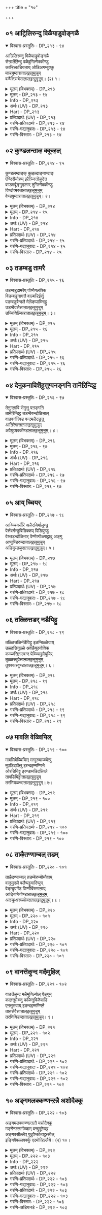 +++
title = "१०"

+++

## ०१  आट्रिलिरुन्दु विळैयाडुवोङ्गळै

<details open><summary>विश्वास-प्रस्तुतिः - DP_२१३ - ९४</summary>

आऱ्ऱिलिरुन्दु विळैयाडुवोङ्गळै  
सेऱ्ऱालॆऱिन्दु वळैदुगिल्गैक्कॊण्डु  
काऱ्ऱिऩ्कडियऩाय् ओडिअगम्बुक्कु  
माऱ्ऱमुम्दाराऩाल्इऩ्ऱुमुऱ्ऱुम्  
वळैत्तिऱम्बेसाऩाल्इऩ्ऱुमुऱ्ऱुम्। (२) १।
</details>

<details><summary>मूलम् (विभक्तम्) - DP_२१३</summary>

२१३ ## आऱ्ऱिल् इरुन्दु * विळैयाडुवोङ्गळै *   
सेऱ्ऱाल् ऎऱिन्दु * वळै तुगिल् कैक्कॊण्डु **   
काऱ्ऱिल् कडियऩाय् * ओडि अगम् पुक्कु *   
माऱ्ऱमुम् ताराऩाल् इऩ्ऱु मुऱ्ऱुम् वळैत् तिऱम् पेसाऩाल् इऩ्ऱु मुऱ्ऱुम् (१)
</details>

<details><summary>मूलम् - DP_२१३ - ९४</summary>

आऱ्ऱिलिरुन्दु विळैयाडुवोङ्गळै  
सेऱ्ऱालॆऱिन्दु वळैदुगिल्गैक्कॊण्डु  
काऱ्ऱिऩ्कडियऩाय् ओडिअगम्बुक्कु  
माऱ्ऱमुम्दाराऩाल्इऩ्ऱुमुऱ्ऱुम्  
वळैत्तिऱम्बेसाऩाल्इऩ्ऱुमुऱ्ऱुम्। (२) १।
</details>

<details><summary>Info - DP_२१३</summary>

{'uv_id': 'PAT_२_१०', 'rAga': 'Nādhanāmakriya / नादनामक्रियै', 'tAla': 'Jambai / जम्बै', 'bhAva': 'Mother'}
</details>

<details><summary>अर्थः (UV) - DP_२१३</summary>

यमुऩैयाऱ्ऱिऩ् करैयिल् विळैयाडिक्कॊण्डिरुन्द ऎङ्गळ् मेल् सेऱ्ऱै वारि इऱैत्तु ऎङ्गळ् वळैयल्गळैयुम् तुणिमणिगळैयुम् वारि ऎडुत्तुक्कॊण्डु काऱ्ऱैक्काट्टिलुम् वेगमाग ओडि वीट्टुक्कुळ् ऒळिन्दाऩ् कण्णऩ् ऎङ्गळ् पॊरुट्कळै केट्टुम् ऒरु पदिलुम् कूऱामल् इरुन्ददऩाल् इऩ्ऱोडु मुडिन्दोम् ऎऩ्ऱु वरुन्दिऩोम् पॊरुट्कळै तरुगिऱेऩ् तरमाट्टेऩ् ऎऩ्ऱु ऒरु पदिलुम् कूऱामल् इरुन्ददऩाल् इऩ्ऱोडु मुडिन्दोम् ऎऩ्ऱु वरुन्दिऩोम्
</details>

<details><summary>Hart - DP_२१३</summary>

O Yashoda, your son threw mud at us  
when we were bathing and playing in the river:  
He stole our bracelets and clothes  
and ran faster than the wind and hid in his house:  
When we asked for our clothes and bangles  
he didn’t answer: This isn’t fair:  
If he doesn’t give us our bangles it isn’t fair:
</details>

<details><summary>प्रतिपदार्थः (UV) - DP_२१३</summary>

**आऱ्ऱिल् इरुन्दु** = यमुऩैयाऱ्ऱिऩ् करैयिल्; **विळैयाडु** = विळैयाडिक्कॊण्डिरुन्द; **वोङ्गळै** = ऎङ्गळ् मेल्; **सेऱ्ऱाल् ऎऱिन्दु** = सेऱ्ऱै वारि इऱैत्तु; **वळै** = ऎङ्गळ् वळैयल्गळैयुम्; **तुगिल्** = तुणिमणिगळैयुम्; **कैक् कॊण्डु** = वारि ऎडुत्तुक्कॊण्डु; **काऱ्ऱिऩ् कडियऩाय्** = काऱ्ऱैक्काट्टिलुम् वेगमाग; **ओडि अगम्** = ओडि वीट्टुक्कुळ्; **पुक्कु** = ऒळिन्दाऩ् कण्णऩ्; **माऱ्ऱमुम्** = ऎङ्गळ् पॊरुट्कळै केट्टुम् ऒरु पदिलुम्; **ताराऩाल्** = कूऱामल् इरुन्ददऩाल्; **इऩ्ऱु** = इऩ्ऱोडु; **मुऱ्ऱुम्** = मुडिन्दोम् ऎऩ्ऱु वरुन्दिऩोम्; **वळैत्तिऱम्** = पॊरुट्कळै तरुगिऱेऩ् तरमाट्टेऩ्; **पेसाऩाल्** = ऎऩ्ऱु ऒरु पदिलुम् कूऱामल् इरुन्ददऩाल्; **इऩ्ऱु मुऱ्ऱुम्** = इऩ्ऱोडु मुडिन्दोम् ऎऩ्ऱु वरुन्दिऩोम्
</details>

<details><summary>गरणि-प्रतिपदार्थः - DP_२१३ - ९४</summary>

आट्रिल्=नदियल्लि, इरुन्दु=इद्दुकॊण्डु, विळैयाडुवोङ्गळै=आटवाडुत्तिरुव नम्म मेलॆ, शेट्राल्=कॆसरन्नु, ऎरिन्दु=ऎसॆदु, वळै=\(नम्म\)बळॆगळन्नु, तुहिल्=बट्टॆगळन्नू, कैक्कॊण्डु=कैगळल्लि ऎत्तिकॊण्डु, काट्रल्=गाळिगिन्तलू, कडियनाय्=क्रूरियागि, ओडि=ओडुत्ता, अहम्=मनॆयन्नु, पुक्कू=हॊक्कू, माट्रमुम्=इल्लवॆम्बुदन्नू, तारानाल्=हेळदन्तॆ इरुववनिन्द, इन्ऱु=इन्दु, मुट्रुम्=कॊनॆगाणॆवु, वळै=बळॆय, तिऱम्=विषयवन्नु, पेशानाल्=हेळदवनिन्द, इन्ऱु=इन्दु, मुट्रुम्=कॊनॆगाणॆवु.
</details>

<details><summary>गरणि-गद्यानुवादः - DP_२१३ - ९४</summary>

नदियल्लि इद्दुकॊण्डु नीराटवाडुत्तिरुव नम्म मेलॆ कॆसरन्नु ऎरचि, नम्म बळॆगळन्नू, बट्टॆगळन्नू कैगळल्लि\(बाचि\)ऎत्तिकॊण्डु गाळिगिन्तलू क्रूरियागि\(वेगवागि\) ओडुत्ता मनॆयन्नु हॊक्कू, “इल्ल”वॆन्दू हेळदवनिन्द\(किरुकुळवन्नु\) इन्दु कॊनॆगाणॆवु. बळॆय विषयवन्नू हेळदवनिन्द इन्दु कॊनॆगाणॆवु.\(१\)
</details>

<details><summary>गरणि-विस्तारः - DP_२१३ - ९४</summary>

गोकुलद हुडुगियरु यशोदॆय बळिगॆ तन्दिरुव दूरु इल्लिदॆ. आ हुडुगियरु यमुनानदिय मरळदण्डॆय मेलॆ तम्म वस्त्रगळन्नू भूषणगळन्नू तॆगॆदिरिसि, नीरिनल्लिळिदु नीराटवाडुत्तिद्दरु. अल्लि तमगॆ याव अड्डियू इल्लवॆन्दु बगॆदु स्वेच्छॆयिन्द सन्तोषदिन्द नीराटवाडुत्तिद्दरु. याव मायदल्लो कृष्ण अल्लिगॆ बन्द. कॆसरन्नुअवर मेलॆ ऎरॆचाडिद. अवरन्नॆल्ला अन्यमनस्करागुवन्तॆ

१२८

माडिद. आमेलॆ, अवर बट्टॆबरॆगळन्नू, ऒडवॆ वस्तुगळन्नू गबरिकॊण्डु गाळिगिन्तलू वेगवागि ओडि मनॆयन्नु सेरिबिट्ट. गत्यन्तरविल्लदॆ हुडुगियरु तम्म मनॆगळन्नु सेरि, बेरॆ बट्टॆगळन्नु धरिसि, यशोदॆय बळिगॆ बन्दरु. अल्लि कृष्णनिद्दानॆ\! अवरबट्टॆगळू इल्ल; बळॆ मॊदलाद ऒडवॆगळू इल्ल\! एनू अरियवदनन्तॆ मौनवागि निन्तिद्दानॆ\! बळॆ, बट्टॆ मुन्तादुवॆल्लि ऎम्बुदन्नु हेळलॊल्ल. हीगॆल्ला हुडुगियरल्लि हुडुगाटवाडुवुदु सरिये? न्यायवे? कृष्णन इन्थ किरुकुळवन्नु अवरु तडॆदुकॊळ्ळुवुदु हेगॆ? इदे दूरु.
</details>

## ०२  कुण्डलन्ताऴ क्कूऴल्

<details open><summary>विश्वास-प्रस्तुतिः - DP_२१४ - ९५</summary>

कुण्डलम्दाऴक् कुऴल्दाऴनाण्दाऴ  
ऎण्दिसैयोरुम् इऱैञ्जित्तॊऴुदेत्त  
वण्डमर्बूङ्गुऴलार् तुगिल्गैक्कॊण्डु  
विण्दोय्मरत्ताऩाल्इऩ्ऱुमुऱ्ऱुम्  
वेण्डवुम्दाराऩाल्इऩ्ऱुमुऱ्ऱुम्। २।
</details>

<details><summary>मूलम् (विभक्तम्) - DP_२१४</summary>

२१४ कुण्डलम् ताऴ * कुऴल् ताऴ नाण् ताऴ *   
ऎण् तिसैयोरुम् * इऱैञ्जित् तॊऴुदु एत्त **   
वण्डु अमर् पूङ्गुऴलार् * तुगिल् कैक्कॊण्डु *   
विण् तोय् मरत्ताऩाल् इऩ्ऱु मुऱ्ऱुम् * वेण्डवुम् ताराऩाल् इऩ्ऱु मुऱ्ऱुम् (२)
</details>

<details><summary>मूलम् - DP_२१४ - ९५</summary>

कुण्डलम्दाऴक् कुऴल्दाऴनाण्दाऴ  
ऎण्दिसैयोरुम् इऱैञ्जित्तॊऴुदेत्त  
वण्डमर्बूङ्गुऴलार् तुगिल्गैक्कॊण्डु  
विण्दोय्मरत्ताऩाल्इऩ्ऱुमुऱ्ऱुम्  
वेण्डवुम्दाराऩाल्इऩ्ऱुमुऱ्ऱुम्। २।
</details>

<details><summary>Info - DP_२१४</summary>

{'uv_id': 'PAT_२_१०', 'rAga': 'Nādhanāmakriya / नादनामक्रियै', 'tAla': 'Jambai / जम्बै', 'bhAva': 'Mother'}
</details>

<details><summary>अर्थः (UV) - DP_२१४</summary>

कादणिगळ् ताऴ्न्दु असैय केसम् असैय अणिन्दिरुक्कुम् हारमसैय ऎट्टु तिक्किलुमुळ्ळ नऩ्ऱाग वणङ्गि तुदिक्क कण्णऩ् वण्डुगळ् अमर्न्दु रीङ्गरिक्कुम् पूक्कळै अणिन्द कून्दलैयुडैय वस्तिरङ्गळै ऎडुत्तुक्कॊण्डु पोय् मिग उयर्न्द मरत्तिऩ् मेल् एऱि निऩ्ऱवऩाल् इऩ्ऱोडु मुडिन्दोम् नाङ्गळ् कॆञ्जियुम् ऎङ्गळ् आडैगळै कॊडुक्कामैयाल् इऩ्ऱोडु मुडिन्दोम् ऎऩ्ऱु वरुन्दिऩोम्
</details>

<details><summary>Hart - DP_२१४</summary>

O Yashoda, your son who has long hair,  
long ear rings,  
and a sacred thread hanging down to his belly button  
is worshipped and praised by people in all eight directions:  
We are beautiful women and our hair is decorated  
with flowers that swarm with bees:  
Your son stole our clothes and climbed to the top of a tree  
that touches the sky and sat there: This isn’t fair:  
We begged him to give our clothes back, but he wouldn’t: This isn’t fair:
</details>

<details><summary>प्रतिपदार्थः (UV) - DP_२१४</summary>

**कुण्डलम् ताऴ** = कादणिगळ् ताऴ्न्दु असैय; **कुऴल् ताऴ** = केसम् असैय; **नाण् ताऴ** = अणिन्दिरुक्कुम् हारमसैय; **ऎण् तिसैयोरुम्** = ऎट्टु तिक्किलुमुळ्ळ; **इऱैञ्जि** = नऩ्ऱाग वणङ्गि; **तॊऴुदु एत्त** = तुदिक्क कण्णऩ्; **वण्डु अमर्** = वण्डुगळ् अमर्न्दु रीङ्गरिक्कुम्; **पूङ्गुऴलार्** = पूक्कळै अणिन्द कून्दलैयुडैय; **तुगिल्** = वस्तिरङ्गळै; **कैक् कॊण्डु** = ऎडुत्तुक्कॊण्डु पोय्; **विण् तोय्** = मिग उयर्न्द; **मरत्ताऩाल्** = मरत्तिऩ् मेल् एऱि निऩ्ऱवऩाल्; **इऩ्ऱु मुऱ्ऱुम्** = इऩ्ऱोडु मुडिन्दोम्; **वेण्डवुम्** = नाङ्गळ् कॆञ्जियुम् ऎङ्गळ् आडैगळै; **ताराऩाल्** = कॊडुक्कामैयाल्; **इऩ्ऱु मुऱ्ऱुम्** = इऩ्ऱोडु मुडिन्दोम् ऎऩ्ऱु वरुन्दिऩोम्
</details>

<details><summary>गरणि-प्रतिपदार्थः - DP_२१४ - ९५</summary>

कुण्डलम्=किविय भूषणगळाद कुण्डलगळु, ताऴ=अलुगाडुत्तिरलु, कुऴल्=मुङ्गुरुळुगळु\(तलॆगूदलु\), ताऴ=अलुगाडुत्तिरलु, नाण्=हारवु, ताऴ=अलुगाडुत्तिरलु, ऎण्=ऎण्टु, दिशैयोरुम्=दिक्कुगळवरू\(अष्टदिक्पालकरू\) इऱैञ्जि=साष्टाङ्ग नमस्कार माडि, तॊऴुदु=पूजिसि, एत्त=स्तोत्रमाडुत्तिरलु, वण्डु=दुम्बिगळु, अमर्=मुत्तुत्तिरुव, पूङ्गुळलार्=हूवन्नु मुडिदिरुव तलॆगूदलुळ्ळवर, तुहिल्=वस्त्रगळन्नु, कैक्कॊण्डु=बाचि तॆगॆदिट्टुकॊण्डु, विण्=आकाशवन्नु, तोय्=मुट्टुत्तिरुव, मरत्तानाल्=मरदवनिन्द\(मरहत्ति कुळितिरुव कृष्णनिन्द\), इन्ऱु=इन्दु, मुट्रुम्=कॊनॆगाणॆवु, वेण्डवुम्=बेडिदरू, तारानाल्=कॊडदॆ इरुववनिन्द, इन्ऱु=इन्दु, मुट्रुम्=कॊनॆगाणॆवु.
</details>

<details><summary>गरणि-गद्यानुवादः - DP_२१४ - ९५</summary>

किविय भूषणगळाद कुण्डलगळू, कुरुळुगळू, हारवु
</details>

<details><summary>गरणि-विस्तारः - DP_२१४ - ९५</summary>

१२९

सॊगसागि अलुगाडुत्तिरलु, \(अदन्नु नोडुत्ता\) अष्तदिक्पालकरू साष्टाङ्ग प्रणामगळॊडनॆ पूजिसि स्तोत्रमाडुत्तिरलु दुम्बिगळु मुत्तुत्तिरुव हूगळन्नु मुडिदिरुव तलॆगूदलुळ्ळवर वस्त्रगळन्नु बाचि तॆगॆदिट्टुकॊण्डु आकाशवन्नु मुट्टुत्तिरुव मरवन्नेरि कुळितिरुववनिन्द इन्दु नावु कॊनॆगाणॆवु. बेडिदरू कॊडदॆ इरुववनिन्द इन्दु कॊनॆगाणॆवु.\(२\)

हुडुगियर दूरु मुम्दुवरियुत्तदॆ- “आकाशक्कॆ बॆळॆदिरुव मरवन्नु हत्ति श्रीकृष्ण कुळितुबिट्टिद्दानॆ. नम्म बट्टॆगळन्नॆल्ला जॊतॆयल्ले इट्टुकॊण्डिद्दानॆ. बेडिकॊण्डरू कॊडुवुदिल्ल. नम्म गति एनु? अवन किरुकुळक्कॆ कॊनॆये इल्लवल्ला\! नीनादरू तप्पिसुवॆया? निन्नन्नु बेडलु बन्दिद्देवॆ”.

आकाशवन्नु मुट्टुव मरद मेलॆ कुळितिरुव कृष्णन सॊबगु हेळतीरदष्टु. अदन्नु नोडिये अनुभविसबेकादद्दु. अवनु धरिसिरुव कर्णकुण्डलगळु अलुगुत्तिवॆ. कुरुळु अलुगुत्तिदॆ. कत्तिन सरवू अलुगाडुत्तिदॆ. ऒन्दन्नॊन्दु सोलिसुवुदो ऎन्नुवन्तॆ. अवुगळिन्द अवन सौन्दर्यवु हॆच्चुत्तदॆ. इदन्नु नोडि अष्टदिक्पालकरु हर्षिसिद्दारॆ. साष्टाङ्ग प्रणाम माडुत्तिद्दारॆ. पूजिसुत्तिद्दारॆ. स्तुतिसुत्तिद्दारॆ. ई दृश्य ऒन्दुकडॆ. इन्नॊन्दु कडॆ, नीराटदल्लि तॊडगिरुव हुडुगियरु परिमळभरितवाद हूवन्नु मुडिदिद्दारॆ. अदर सुगन्धवन्नु हिम्बालिसि दुम्बिगळु अदन्नुमुत्तुत्तिवॆ. इदॊन्दु बगॆयसॊबगु. इदन्नू नोडिये अरियबेकादद्दु. ऒन्दन्नॊन्दु हळियुवन्थाद्दे?
</details>

## ०३  तडम्बडु तामरै

<details open><summary>विश्वास-प्रस्तुतिः - DP_२१५ - ९६</summary>

तडम्बडुदामरैप् पॊय्गैगलक्कि  
विडम्बडुनागत्तै वाल्बऱ्ऱिईर्त्तु  
पडम्बडुबैन्दलै मेलॆऴप्पाय्न्दिट्टु  
उडम्बैयसैत्ताऩाल्इऩ्ऱुमुऱ्ऱुम्  
उच्चियिल्निऩ्ऱाऩाल्इऩ्ऱुमुऱ्ऱुम्। ३।
</details>

<details><summary>मूलम् (विभक्तम्) - DP_२१५</summary>

२१५ तडम् पडु तामरैप् * पॊय्गै कलक्कि *   
विडम् पडु नागत्तै * वाल् पऱ्ऱि ईर्त्तु **   
पडम् पडु पैन्दलै * मेल् ऎऴप् पाय्न्दिट्टु *   
उडम्बै असैत्ताऩाल् इऩ्ऱु मुऱ्ऱुम् * उच्चियिल् निऩ्ऱाऩाल् इऩ्ऱु मुऱ्ऱुम् (३)
</details>

<details><summary>मूलम् - DP_२१५ - ९६</summary>

तडम्बडुदामरैप् पॊय्गैगलक्कि  
विडम्बडुनागत्तै वाल्बऱ्ऱिईर्त्तु  
पडम्बडुबैन्दलै मेलॆऴप्पाय्न्दिट्टु  
उडम्बैयसैत्ताऩाल्इऩ्ऱुमुऱ्ऱुम्  
उच्चियिल्निऩ्ऱाऩाल्इऩ्ऱुमुऱ्ऱुम्। ३।
</details>

<details><summary>Info - DP_२१५</summary>

{'uv_id': 'PAT_२_१०', 'rAga': 'Nādhanāmakriya / नादनामक्रियै', 'tAla': 'Jambai / जम्बै', 'bhAva': 'Mother'}
</details>

<details><summary>अर्थः (UV) - DP_२१५</summary>

विसालमाऩ तामरैक् कुळत्तै कलक्कि अदऩाल् विषत्तैक्कक्किक्कॊण्डु मेलॆऴुन्द काळीयऩ् ऎऩ्ऩुम् नागत्तै वालैप्पिडित्तु इऴुत्तुक् कॊण्डु पडमॆडुक्कुम् अदऩ् तलैमेल् कुदित्तु पाय्न्दु कूत्ताडिऩाऩ् अदु सरणमडैयुमळवुम् उडम्बै असैत्तवऩाल् इऩ्ऱोडु मुडिन्दोम् ऎऩ्ऱु वरुन्दिऩोम् अदऩ् तलै मीदु निऩ्ऱु आडिऩाऩ् अदैप्पार्त्त नाङ्गळुम् पयत्ताल् नडुङ्गिऩोम्
</details>

<details><summary>Hart - DP_२१५</summary>

O Yashoda, your son stirred up the water in the pond  
where large lotuses bloom,  
grasped the tail of the poisonous snake Kalingan  
and climbed on its heads, dancing and shaking its whole body:  
We think that was good,  
but he stole our clothes, stays in the top of the tree  
and refuses to give them back: This isn’t fair:
</details>

<details><summary>प्रतिपदार्थः (UV) - DP_२१५</summary>

**तडम् पडु** = विसालमाऩ; **तामरै पॊय्गै** = तामरैक् कुळत्तै; **कलक्कि** = कलक्कि; **विडम्बडु** = अदऩाल् विषत्तैक्कक्किक्कॊण्डु; **नागत्तै** = मेलॆऴुन्द काळीयऩ् ऎऩ्ऩुम् नागत्तै; **वाल् पऱ्ऱि** = वालैप्पिडित्तु; **ईर्त्तु** = इऴुत्तुक् कॊण्डु; **पडम् पडु** = पडमॆडुक्कुम्; **पैन्दलै मेल्** = अदऩ् तलैमेल्; **ऎऴप् पाय्न्दिट्टु** = कुदित्तु पाय्न्दु कूत्ताडिऩाऩ्; **उडम्बै** = अदु सरणमडैयुमळवुम्; **असैत्ताऩाल्** = उडम्बै असैत्तवऩाल्; **इऩ्ऱु मुऱ्ऱुम्** = इऩ्ऱोडु मुडिन्दोम् ऎऩ्ऱु वरुन्दिऩोम्; **उच्चियिल् निऩ्ऱाऩाल्** = अदऩ् तलै मीदु निऩ्ऱु आडिऩाऩ्; **इऩ्ऱु मुऱ्ऱुम्** = अदैप्पार्त्त नाङ्गळुम् पयत्ताल् नडुङ्गिऩोम्
</details>

<details><summary>गरणि-प्रतिपदार्थः - DP_२१५ - ९६</summary>

तडम् पडु=बहळ विस्तारवाद, तामरै= तावरॆ हूगळु तुम्बिरुव, पॊय् कै=सरोवरवन्नु, कलक्कि=कलकिबिट्टु, विडम् पडु=विषवन्नुकक्कुव, नाकत्तै=नागवन्नु\(सर्पवन्नु\), वाल्=बालवन्नु, पट्रि=हिडिदुकॊण्डु, ईर् त्तु=हॊरक्कॆ ऎळॆदु, पडम्=रोषदिन्द हॆडॆयॆत्तुव, पै=मॆत्तनॆय, तलै=तलॆय, मेल्=मेलॆ, ऎऴ=मनोहरवागि, पाय्न्दिट्टु=कुणिदाडि, उडम्बै=देहवन्नु, अशैत्तानाल्=आडिसिदवनिन्द, इन्ऱु=इन्दु, मुट्रुम्=कॊनॆगाणॆवु, उच्चियिल्=हॆडॆय शिखरदल्लि, निन्ऱानाल्=निन्तवनिन्द, इन्ऱु=इन्दु, मुट्रुम्=कॊनॆगाणॆवु.
</details>

<details><summary>गरणि-गद्यानुवादः - DP_२१५ - ९६</summary>

बहळ विस्तारवाद तावरॆ हूगळु तुम्बिरुव मडुवन्नु कलकिबिट्टु, विषवन्नुकक्कुव सर्पद बालवन्नु हिडिदु हॊरक्कॆळॆदु रोषदिन्द हॆडॆयॆत्तुव अदर मॆत्तनॆय हॆडॆगळ मेलॆ मनोहरवागि कुणिदाडुत्ता देहवन्नु आडिसिदवनिन्द इन्दु कॊनॆगाणॆवु. हॆडॆय शिखरवन्नेरि निन्तिरुववनिन्द इन्दु कॊनॆगाणॆवु.\(३\)
</details>

<details><summary>गरणि-विस्तारः - DP_२१५ - ९६</summary>

गोपियर दूरु मुन्दुवरियुत्तदॆ- “कृष्णनेनु सामान्यने? दुष्टरन्नु शिक्षिसुवुदरल्लि अवनदु मेलुगै. काळिन्दि मडुवु बहळ विशालवादद्दु. अदरल्लि अति मनोहरवाद तावरॆहूगळु. आदरॆ, अदर हत्तिरक्कॆ होगगॊडदन्तॆ अल्लि काळीयसर्पद कावलु. कृष्णनिगॆ इदु तिळियितु. काळीयन्नु अल्लिन्द ओडिसबेकु ऎन्दु बगॆद. ऎत्तरवाद मरवन्नेरि अल्लिन्द मडुविनॊळक्कॆ धुमुकिद. मडुवन्नु कलकिबिट्ट. विष कक्कुव काळीयनिगॆ रोष बरुवन्तॆ माडिद. अदर बालवन्नु हिडिदु ऎळॆदु, अदर रोष हॆच्चुवन्तॆ माडिद.सर्पवु तन्न हॆडॆगळन्नु बिच्चलु, सरागवागि अदर मेलॆ हारिकॊण्डु अल्लि आनन्ददिन्द कुणिकुणिदाडिद. आग काळीयनु क्षमिसॆन्दु बेडिकॊळ्ळलु, अवनन्नु मन्निसि, समुद्रक्कॆ कळुहिसि, मडुवन्नु सुरक्षितगॊळिसिद. इन्थ कृष्ण एनू अरियद अबलॆयराद नमगॆ किरुकुळ कॊडुवुदे\! अवन कीटलॆगॆ इन्दु कॊनॆये इल्लवल्ला\!
</details>

## ०४  देनुकनाविशॆहुत्तुप्पनङ्गनि तानॆऱिन्दिट्ट

<details open><summary>विश्वास-प्रस्तुतिः - DP_२१६ - ९७</summary>

तेऩुगऩावि सॆगुत्तु पऩङ्गऩि  
ताऩॆऱिन्दिट्ट तडम्बॆरुन्दोळिऩाल्  
वाऩवर्गोऩ्विड वन्दमऴैदडुत्तु  
आऩिरैगात्ताऩाल्इऩ्ऱुमुऱ्ऱुम्  
अवैयुय्यक्कॊण्डाऩाल्इऩ्ऱुमुऱ्ऱुम्। ४।
</details>

<details><summary>मूलम् (विभक्तम्) - DP_२१६</summary>

२१६ तेऩुगऩ् आवि सॆगुत्तुप् * पऩङ्गऩि   
ताऩ् ऎऱिन्दिट्ट * तडम् पॆरुन्दोळिऩाल् *   
वाऩवर् कोऩ् विड * वन्द मऴै तडुत्तु **   
आऩिरै कात्ताऩाल् इऩ्ऱु मुऱ्ऱुम् *   
अवै उय्यक् कॊण्डाऩाल् इऩ्ऱु मुऱ्ऱुम् (४)
</details>

<details><summary>मूलम् - DP_२१६ - ९७</summary>

तेऩुगऩावि सॆगुत्तु पऩङ्गऩि  
ताऩॆऱिन्दिट्ट तडम्बॆरुन्दोळिऩाल्  
वाऩवर्गोऩ्विड वन्दमऴैदडुत्तु  
आऩिरैगात्ताऩाल्इऩ्ऱुमुऱ्ऱुम्  
अवैयुय्यक्कॊण्डाऩाल्इऩ्ऱुमुऱ्ऱुम्। ४।
</details>

<details><summary>Info - DP_२१६</summary>

{'uv_id': 'PAT_२_१०', 'rAga': 'Nādhanāmakriya / नादनामक्रियै', 'tAla': 'Jambai / जम्बै', 'bhAva': 'Mother'}
</details>

<details><summary>अर्थः (UV) - DP_२१६</summary>

तेऩुगासुरऩै उयिरै मुडिक्क निऩैत्त कण्णऩ् पऴङ्गळ् अऩैत्तुम् उदिरुमळवु वीसि ऎऱिन्द कण्णऩ् वलिमैमिक्क तोळिऩाले तेवेन्दिरऩ् एवि विट्ट कऩ मऴैयै कोवर्दऩगिरियै ऎडुत्तु तडुत्तु पसुक्कूट्टत्तै काप्पाऱ्ऱिय कण्णऩाल् नाङ्गळ् इऩ्ऱु मुडिन्दोम्
</details>

<details><summary>Hart - DP_२१६</summary>

O Yashoda, your son killed the Asuran Thenuhan,  
threw his body at the tree,  
and made the fruits of the palmyra tree fall:  
When Indra made a heavy rain fall on the cattle,  
he carried Govardhana mountain in his big arms  
and protected the cows: We think that was good,  
but he stole our clothes, stays in the top of the tree,  
and refuses to give them back: This isn’t fair:
</details>

<details><summary>प्रतिपदार्थः (UV) - DP_२१६</summary>

**तेऩुगऩ्** = तेऩुगासुरऩै; **आवि सॆगुत्तु** = उयिरै मुडिक्क निऩैत्त कण्णऩ्; **पऩङ्गऩि** = पऴङ्गळ् अऩैत्तुम् उदिरुमळवु; **ताऩ् ऎऱिन्दिट्ट** = वीसि ऎऱिन्द कण्णऩ्; **तडम् पॆरुन् दोळिऩाल्** = वलिमैमिक्क तोळिऩाले; **वाऩवर् कोऩ् विड** = तेवेन्दिरऩ् एवि विट्ट; **वन्द मऴै** = कऩ मऴैयै; **तडुत्तु** = कोवर्दऩगिरियै ऎडुत्तु तडुत्तु; **आनिरै** = पसुक्कूट्टत्तै; **कात्ताऩाल्** = काप्पाऱ्ऱिय कण्णऩाल् नाङ्गळ्; **इऩ्ऱु मुऱ्ऱुम्** = इऩ्ऱु मुडिन्दोम्
</details>

<details><summary>गरणि-प्रतिपदार्थः - DP_२१६ - ९७</summary>

तेनुकन्=धेनुकासुरन, आवि=उसिरन्नु\(प्राणवन्नु\), शॆहुत्तु=कडॆमाडलु योचिसि, पनङ्गनि=ताळॆय हण्णिन मेलॆ, तान्=ताने, ऎऱिन्दिट्ट=\(अवनन्नु\)बिसुट, तडम्=हिरिमॆयुळ्ळ, पॆरु=दॊड्डदाद, तोळिनाल्=तोळिनिन्द, वानवर्=देवतॆगळ, कोन्=अधिपतियु, विड=बिडुवुदरिन्द, वन्द=बन्द, मऱै=सुरिमळॆयन्नु, तडुत्तु=तडॆदिट्टु, आ=आकळुगळ\(दनगळ\) निरै=मन्दॆयन्नु, कात्तानाल्=कापाडिदवनिन्द, इन्ऱु=इन्दु, मुट्रुम्=कॊनॆगाणॆवु, उय्यक्कॊण्डानाल्=दुःखदिन्द बिडुगडॆ माडिदवनिन्द, इन्ऱु=इन्दु, मुट्रुम्=कॊनॆगाणॆवु.
</details>

<details><summary>गरणि-गद्यानुवादः - DP_२१६ - ९७</summary>

धेनुकासुरन प्राणवन्नु कॊळ्ळलु योचिसि अवनन्नु ताळॆयहण्णिन\(मरद\)मेलॆ बिसुटवनू, हिरिमॆयुळ्ळ दॊड्डदाद तोळिनिन्द देवेन्द्रनु बिट्ट सुरिमळॆयन्नु तडॆहिडिदु दनगळ मन्दॆयन्नु कापाडिदवनू आदवनिन्द इन्दु नावु कॊनॆगाणॆवु;दुःखदिन्द पारु माडिदवनिन्द इंउद् कॊनॆगाणॆवु.\(४\)
</details>

<details><summary>गरणि-विस्तारः - DP_२१६ - ९७</summary>

गोपियरु तम्म दूरन्नु मुन्दुवरिसुवरु-”हिन्दॆ धेनुकासुरनु कत्तॆय रूपदल्लि ताळॆयवनदल्लि कावलिद्दनु. अल्लि ऒळ्ळॆय ताळॆयहण्णुगळु यथेच्छवागिवागिद्दवु. कृष्णन सङ्गडिगराद गोवळरु आ हण्णुगळन्नु तिन्नलु आशॆपट्टरु. अवरॆल्ल कृष्णन जॊतॆयल्लि ताळॆयवनवन्नु प्रवेशिसिदरु. धेनुकनिगॆ कोपबन्तु. अवनु कृष्णनन्नु तन्न हिङ्गालुगळिन्द ऒदॆदु कॊल्ललु अनुवादनु. आग कृष्णनु अवन हिङ्गालुगळन्ने हिडिदुकॊण्डु गिरगिरनॆ सुत्तिसि, अवन देहवन्नु ताळॆयमरगळ मेलॆ बीळुवन्तॆ बलवागि बीसि ऎसॆदनु. इदरिन्द, धेनुकन संहारवादद्दल्लदॆ, उदुरिद ताळॆयहण्णुगळन्नु गोवळरु तिन्दु तृप्तरादरु.

देवेन्द्रनिगॆ गोवळरु माडुत्तिद्द पूजॆयन्नु कृष्ण तप्पिसिद्दक्कागि, अवनिगॆ कोपबन्तु. इडिय गोकुलवन्ने नाशमाडिबिडुवॆनॆन्दु बगॆदु गडुसुमळॆयन्नु सततवागि एळुदिनगळ काल गोकुलद मेलॆ सुरिसिदनु.आदरॆ कृष्णनु गोवर्धनपर्वतवन्ने कॊडॆयन्तॆ ऎत्तिहिडिदु, अदरडियल्लि गोपालरन्नू दनकरुगळॆल्लवन्नू कापाडिद.

१३२

कॆट्टवरन्नु शिक्षिसि अवरिगॆ बुद्धिकलिसुवुदरल्लू, ऒळ्ळॆयवरन्नु कापाडि अवरु सन्तोषपडुवन्तॆ माडुवुदरल्लू कष्टसङ्कटगळिन्द अवरन्नु पारुमाडुवुदरल्लू निरतनागिरुववनु भगवन्त. अन्थ कारुणिकनादवन किरुकुळ इन्दु नमेको? अदरिन्द इन्दु कॊनॆगाणॆवल्ला\!”
</details>

## ०५  आय् च्चियर्

<details open><summary>विश्वास-प्रस्तुतिः - DP_२१७ - ९८</summary>

आय्च्चियर्सेरि अळैदयिर्बालुण्डु  
पेर्त्तवर्गण्डुबिडिक्कप् पिडियुण्डु  
वेय्त्तडन्दोळिऩार् वॆण्णॆय्गॊळ्माट्टादु अङ्गु  
आप्पुण्डिरुन्दाऩाल्इऩ्ऱुमुऱ्ऱुम्  
अडियुण्डऴुदाऩाल्इऩ्ऱुमुऱ्ऱुम्। ५।
</details>

<details><summary>मूलम् (विभक्तम्) - DP_२१७</summary>

२१७ आय्च्चियर् सेरि * अळै तयिर् पाल् उण्डु *   
पेर्त्तु अवर् कण्डु पिडिक्कप् * पिडियुण्डु **   
वेय्त् तडन्दोळिऩार् * वॆण्णॆय् कोळ् माट्टादु * अङ्गु   
आप्पुण्डु इरुन्दाऩाल् इऩ्ऱु मुऱ्ऱुम् * अडियुण्डु अऴुदाऩाल् इऩ्ऱु मुऱ्ऱुम् (५)
</details>

<details><summary>मूलम् - DP_२१७ - ९८</summary>

आय्च्चियर्सेरि अळैदयिर्बालुण्डु  
पेर्त्तवर्गण्डुबिडिक्कप् पिडियुण्डु  
वेय्त्तडन्दोळिऩार् वॆण्णॆय्गॊळ्माट्टादु अङ्गु  
आप्पुण्डिरुन्दाऩाल्इऩ्ऱुमुऱ्ऱुम्  
अडियुण्डऴुदाऩाल्इऩ्ऱुमुऱ्ऱुम्। ५।
</details>

<details><summary>Info - DP_२१७</summary>

{'uv_id': 'PAT_२_१०', 'rAga': 'Nādhanāmakriya / नादनामक्रियै', 'tAla': 'Jambai / जम्बै', 'bhAva': 'Mother'}
</details>

<details><summary>अर्थः (UV) - DP_२१७</summary>

आय्च्चिमार्गळ् तङ्गळ् वीट्टिल् कडैय वैत्तिरुन्द तयिरैयुम् काय्च्च वैत्तिरुन्द पालैयुम् अमुदु सॆय्दु वॆण्णैयै तेडिक्कॊण्डिरुन्द पोदु मूङ्गिल् पोऩ्ऱ मॆलिन्द तोळ्गळैयुडैय आय्च्चियराल् मऱैन्दिरुन्दु कण्णऩैप् पिडिक्कप् पिडियुण्डु वॆण्णॆयै ऎडुक्कविडामल् अवर्गळ् कट्टि वैत्तिरुन्ददऩाल् इऩ्ऱु मुडिन्दोम् अडिबट्टुक्कॊण्डु अऴुदुगॊण्डिरुन्ददऩाल् इऩ्ऱु मुडिन्दोम्
</details>

<details><summary>Hart - DP_२१७</summary>

O Yashoda, when your son stole the milk and yogurt  
in the cowherd village and ate them,  
the cowherds saw him, caught him and tied him up:  
Now he can’t steal the butter  
made by the cowherd women with round bamboo-like arms  
because they tied him up and spanked him so he cried: This isn’t fair:
</details>

<details><summary>प्रतिपदार्थः (UV) - DP_२१७</summary>

**आय्च्चियर् सेरि** = आय्च्चिमार्गळ् तङ्गळ् वीट्टिल्; **अळै** = कडैय वैत्तिरुन्द; **तयिर्** = तयिरैयुम्; **पाल्** = काय्च्च वैत्तिरुन्द पालैयुम्; **उण्डु** = अमुदु सॆय्दु; **पेर्त्तु** = वॆण्णैयै; **अवर्** = तेडिक्कॊण्डिरुन्द पोदु; **वेय्** = मूङ्गिल् पोऩ्ऱ मॆलिन्द; **तडन्दोळिऩार्** = तोळ्गळैयुडैय आय्च्चियराल्; **कण्डु** = मऱैन्दिरुन्दु; **पिडिक्कप् पिडियुण्डु** = कण्णऩैप् पिडिक्कप् पिडियुण्डु; **वॆण्णॆय्** = वॆण्णॆयै; **कॊळ् माट्टादु** = ऎडुक्कविडामल्; **अङ्गु आप्पुण्डु** = अवर्गळ् कट्टि वैत्तिरुन्ददऩाल्; **इऩ्ऱु मुऱ्ऱुम्** = इऩ्ऱु मुडिन्दोम्; **अडियुण्डु** = अडिबट्टुक्कॊण्डु; **अऴुदाऩाल् अऴुदु** = अऴुदुगॊण्डिरुन्ददऩाल्; **इऩ्ऱु मुऱ्ऱुम्** = इऩ्ऱु मुडिन्दोम्
</details>

<details><summary>गरणि-प्रतिपदार्थः - DP_२१७ - ९८</summary>

आय् च्चियर्=गॊल्लतियर, शेरि=केरियल्लि, अळै=कडॆद, तयिर्=मॊसरन्नू, पाल्=हालन्नू, उण्डु=तृप्तियागि उण्डु, पेर् त्तु=\(उळिदिद्दन्नु\)उरुडिसि चॆल्लि, अवर्=अवरु, कण्डु=इदन्नु नोडि, पिडिक्कु=हिडियलु, पिडियुण्डु=अवर हिडितक्कॆ सिक्किबिद्दु, वेय्=बिदिरिनन्तॆ, तडम्=उद्दनाद, तोळिनार्=तोळुगळुळ्ळवर, वॆण्णॆय्=बॆण्णॆयन्नु, कॊळ् माट्टादु=तॆगॆदुकॊळ्ळदन्तॆ, अङ्गु=अल्लि, आ प्पुण्डु=कट्टिहाकिसिकॊण्डु, इरुन्दानाल्=इद्दवनिन्द, इन्ऱु=इन्दु, मुट्रुम्=कॊनॆगाणॆवु;अडियुण्डु=एटुगळन्नु तिन्दु, अऴुदानाल्=अत्तवनिन्द, इन्ऱु=इन्दु, मुट्रुम्=कॊनॆगाणॆवु.
</details>

<details><summary>गरणि-गद्यानुवादः - DP_२१७ - ९८</summary>

गॊल्लतियर केरियल्लि कडॆदिरुव मॊसरन्नू हालन्नू तृप्तियागुवष्टु कुडिदु, उळिदिद्दन्नु उरुडिसि चॆल्लिदाग अवरु इदन्नु नोडि हिडियलु बन्दाग अवर हिडितक्कॆ सिक्किबिद्दु, बिदिरिनन्तॆ सरळवाद बाहुगळुळ्ळवर बॆण्णॆयन्नु तॆगॆदुकॊळ्ळलागदन्तॆ, अल्लि अवरिन्द कट्टिहाकिसिकॊण्डु इद्दवनिन्द इन्दु कॊनॆगाणॆवु;एटुगळन्नु तिन्दु अत्तवनिन्द इन्दु कॊनॆगाणॆवु.\(५\)
</details>

<details><summary>गरणि-विस्तारः - DP_२१७ - ९८</summary>

१३३
</details>

## ०६  तळ्ळित्तडर् नडैयिट्टु

<details open><summary>विश्वास-प्रस्तुतिः - DP_२१८ - ९९</summary>

तळ्ळित्तळिर्नडैयिट्टु इळम्बिळ्ळैयाय्  
उळ्ळत्तिऩुळ्ळे अवळैयुऱनोक्कि  
कळ्ळत्तिऩाल्वन्द पेय्च्चिमुलैयुयिर्  
तुळ्ळच्चुवैत्ताऩाल्इऩ्ऱुमुऱ्ऱुम्  
तुवक्कऱवुण्डाऩाल्इऩ्ऱुमुऱ्ऱुम्। ६।
</details>

<details><summary>मूलम् (विभक्तम्) - DP_२१८</summary>

२१८ तळ्ळित् तळर् नडै यिट्टु * इळम् पिळ्ळैयाय् *   
उळ्ळत्तिऩ् उळ्ळे * अवळै उऱ नोक्कि **   
कळ्ळत्तिऩाल् वन्द * पेय्च्चि मुलै उयिर् *   
तुळ्ळच् चुवैत्ताऩाल् इऩ्ऱु मुऱ्ऱुम् * तुवक्कु अऱ उण्डाऩाल् इऩ्ऱु मुऱ्ऱुम् (६)
</details>

<details><summary>मूलम् - DP_२१८ - ९९</summary>

तळ्ळित्तळिर्नडैयिट्टु इळम्बिळ्ळैयाय्  
उळ्ळत्तिऩुळ्ळे अवळैयुऱनोक्कि  
कळ्ळत्तिऩाल्वन्द पेय्च्चिमुलैयुयिर्  
तुळ्ळच्चुवैत्ताऩाल्इऩ्ऱुमुऱ्ऱुम्  
तुवक्कऱवुण्डाऩाल्इऩ्ऱुमुऱ्ऱुम्। ६।
</details>

<details><summary>Info - DP_२१८</summary>

{'uv_id': 'PAT_२_१०', 'rAga': 'Nādhanāmakriya / नादनामक्रियै', 'tAla': 'Jambai / जम्बै', 'bhAva': 'Mother'}
</details>

<details><summary>अर्थः (UV) - DP_२१८</summary>

तट्टुत्तडुमाऱि तळिर् नडै नडन्दु सिऱुवऩाग इरुक्कुम्बोदे नम्मै मुडिक्क वरुगिऱाळ् इवळ् ऎऩ्ऱु तऩ् मनस्सिऩुळ्ळे ऎण्णि कॆट्ट ऎण्णत्तोडु पेय्च्चियिऩ् ताय्प्पालै उयिर् पिरियुमळवु अवळ् तुडिदुडिक्कुम्बडि कण्णऩ् सुवैत्तदऩाल् इऩ्ऱु मुडिन्दोम् तऩक्कु ऎन्दविद पादिप्पुम् नेरादबडि पूदऩै ऎऩ्ऱ अरक्कियै मुडित्ताऩ् कण्णऩ् इऩ्ऱु मुडिन्दोम्
</details>

<details><summary>Hart - DP_२१८</summary>

O Yashoda, even when he was a baby  
toddling with his tiny feet,  
that young child knew in his mind  
that the devil Putanā would come, cheat him and try to kill him:  
When she came, he drank poisonous milk from her breasts and killed her:  
We think that was good,  
but he stole our clothes, stays in the top of the tree  
and refuses to give them back: This isn’t fair:
</details>

<details><summary>प्रतिपदार्थः (UV) - DP_२१८</summary>

**तळ्ळित्** = तट्टुत्तडुमाऱि; **तळिर् नडैयिट्टु** = तळिर् नडै नडन्दु; **इळम् पिळ्ळैयाय्** = सिऱुवऩाग इरुक्कुम्बोदे; **उळ्ळत्तिऩ् उळ्ळे** = नम्मै मुडिक्क वरुगिऱाळ् इवळ्; **अवळै उऱ नोक्कि** = ऎऩ्ऱु तऩ् मनस्सिऩुळ्ळे ऎण्णि; **कळ्ळत्तिऩाल्** = कॆट्ट ऎण्णत्तोडु; **वन्द पेय्च्चि** = पेय्च्चियिऩ्; **मुलै उयिर्** = ताय्प्पालै उयिर् पिरियुमळवु; **तुळ्ळ** = अवळ् तुडिदुडिक्कुम्बडि; **सुवैत्ताऩाल्** = कण्णऩ् सुवैत्तदऩाल्; **इऩ्ऱु मुऱ्ऱुम्** = इऩ्ऱु मुडिन्दोम्; **तुवक्कु अऱ** = तऩक्कु ऎन्दविद पादिप्पुम् नेरादबडि; **उण्डाऩाल्** = पूदऩै ऎऩ्ऱ अरक्कियै मुडित्ताऩ् कण्णऩ्; **इऩ्ऱु मुऱ्ऱुम्** = इऩ्ऱु मुडिन्दोम्
</details>

<details><summary>गरणि-प्रतिपदार्थः - DP_२१८ - ९९</summary>

तळ्ळि=कष्टदिन्द, तळर् नडै=तट्टाडुत्ता नडगॆयन्नु, इट्टु=इडुत्ता, इळम्=ऎळॆय, पिळ्ळॆयाय्=मगुवागिरुवागले, कळ्ळत्तिनाल्=कळ्ळतनदिन्द, वन्द=बन्द,पेय् च्चि= राक्षसियाद, अवळै=अवळन्नु, उळ्ळत्तिन्=मनस्सिनल्लि, उळ्ळे=गूढवागिये, उऱनोक्कि=अळॆदुनोडि, उयिर्=प्राणवु, तुळ्ळ=होगुवन्तॆ, मुलै=मॊलॆयन्नु, शुवैत्तनाल्=रुचिनोडिदवनिन्द, इन्ऱु=इन्दु, मुट्रुम्=कॊनॆगाणॆवु, तुवक्कू=आशापाशवन्नु, अऱ=पूर्तियागि, उण्डानाल्=उण्डुबिट्टवनिन्द, इन्ऱु=इन्दु, मुट्रुम्=कॊनॆगाणॆवु.
</details>

<details><summary>गरणि-गद्यानुवादः - DP_२१८ - ९९</summary>

प्रयासदिन्द तट्टाटद नडगॆ नडॆयद ऎळॆय मगुवागिरुवागले कळ्ळतनदिन्द बन्द राक्षसियाद अवळन्नु मनस्सिनल्लिये गूढवागि अळॆदुनोडि, अवळ प्राणवु हारिहोगुवन्तॆ अवळ मॊलॆयन्नु रुचिनोडिदवनिन्द इन्दु कॊनॆगाणॆवु;\(अवळ\) आशोत्तरगळन्नु पूर्तियागि उण्डुबिट्टवनिन्द\(कडिदुहाकिदवनिन्द\) इन्दु कॊनॆगाणॆवु.\(६\)
</details>

<details><summary>गरणि-विस्तारः - DP_२१८ - ९९</summary>

कृष्णनु बहळ ऎळॆय मगु. आग, कंसनिन्द प्रेरितळाद पूतनि कळ्ळतनदिन्द अवनन्नु कॊल्ललु बन्दळु. कृष्णनु अवळन्नु तन्न मनस्सिनल्लिये अळॆदुनोडिद. अवळ वञ्चनॆय मनस्सन्नु अरितुकॊण्ड. अवळु अवनिगॆ मॊलॆयूडिसलु बन्दाग, अदन्नु आशॆयिन्द रुचिनोडुव नॆपदल्लि अवळ प्राणवन्ने हीरिबिट्ट. अल्लदॆ, अवळ ई जीवनदल्लिद्द आशोत्तरगळन्नॆल्ला सम्पूर्णवागि उण्डुबिट्ट. अन्थवनिन्द नमगॆ इन्दु किरुकुळवे?

भक्तर मनस्सन्नु अरितु अदन्नु नडसिकॊडलु कातरनल्लवे स्वामि\! गोपियर मनस्सु अवनिगॆ तिळीयदे?

१३४
</details>

## ०७  मावलि वेळ्वियिल्

<details open><summary>विश्वास-प्रस्तुतिः - DP_२१९ - १००</summary>

मावलिवेळ्वियिल् माणुरुवाय्च्चॆऩ्ऱु  
मूवडिदावॆऩ्ऱु इरन्दइम्मण्णिऩै  
ओरडियिट्टु इरण्डामडिदऩ्ऩिले  
तावडियिट्टाऩाल्इऩ्ऱुमुऱ्ऱुम्  
तरणियळन्दाऩाल्इऩ्ऱुमुऱ्ऱुम्। ७।
</details>

<details><summary>मूलम् (विभक्तम्) - DP_२१९</summary>

२१९ मावलि वेळ्वियिल् * माण् उरुवाय्च् चॆऩ्ऱु *   
मूवडि ता ऎऩ्ऱु * इरन्द इम् मण्णिऩै **   
ऒरडि इट्टु * इरण्डाम् अडिदऩ्ऩिले *   
तावडि इट्टाऩाल् इऩ्ऱु मुऱ्ऱुम् * तरणि अळन्दाऩाल् इऩ्ऱु मुऱ्ऱुम् (७)
</details>

<details><summary>मूलम् - DP_२१९ - १००</summary>

मावलिवेळ्वियिल् माणुरुवाय्च्चॆऩ्ऱु  
मूवडिदावॆऩ्ऱु इरन्दइम्मण्णिऩै  
ओरडियिट्टु इरण्डामडिदऩ्ऩिले  
तावडियिट्टाऩाल्इऩ्ऱुमुऱ्ऱुम्  
तरणियळन्दाऩाल्इऩ्ऱुमुऱ्ऱुम्। ७।
</details>

<details><summary>Info - DP_२१९</summary>

{'uv_id': 'PAT_२_१०', 'rAga': 'Nādhanāmakriya / नादनामक्रियै', 'tAla': 'Jambai / जम्बै', 'bhAva': 'Mother'}
</details>

<details><summary>अर्थः (UV) - DP_२१९</summary>

महाबलियिऩुडैय यागबूमियिले पिरम्मसारि वेडमिट्टु वन्दु मूऩ्ऱडि मण् ता ऎऩ्ऱु याचित्तुप् पॆऱ्ऱ इन्द पूमियै ओरडियाल् पूमि मुऴुवदुम् अळन्दु इरण्डाम् अडि अळक्कत्तॊडङ्गि मेलुलगम् अऩैत्तैयुम् अळन्द कण्णऩाल् इऩ्ऱु मुडिन्दोम् तऩ् पक्तऩाऩ वेन्दिरऩुक्काग इप्पडि इप्पूमियै अळन्द कण्णऩाल् इऩ्ऱु मुडिन्दोम्
</details>

<details><summary>Hart - DP_२१९</summary>

O Yashoda, he went to the sacrifice of king Mahābali,  
asked for three feet of land,  
and measured this earth with one foot  
and the sky with the other foot:  
We think that was wonderful,  
but he stole our clothes, stays in the top of the tree  
and refuses to give them back: This isn’t fair:
</details>

<details><summary>प्रतिपदार्थः (UV) - DP_२१९</summary>

**मावलि** = महाबलियिऩुडैय; **वेळ्वियिल्** = यागबूमियिले; **माण्** = पिरम्मसारि; **उरुवाय्च् चॆऩ्ऱु** = वेडमिट्टु वन्दु; **मूवडि ता ऎऩ्ऱु** = मूऩ्ऱडि मण् ता ऎऩ्ऱु; **इरन्द** = याचित्तुप् पॆऱ्ऱ; **इम् मण्णिऩै** = इन्द पूमियै; **ओरडि इट्टु** = ओरडियाल् पूमि मुऴुवदुम् अळन्दु; **इरण्डाम् अडि** = इरण्डाम् अडि; **तऩ्ऩिले** = अळक्कत्तॊडङ्गि; **तावडि** = मेलुलगम् अऩैत्तैयुम्; **इट्टाऩाल्** = अळन्द कण्णऩाल्; **इऩ्ऱु मुऱ्ऱुम्** = इऩ्ऱु मुडिन्दोम्; **तरणि** = तऩ् पक्तऩाऩ वेन्दिरऩुक्काग; **अळन्दाऩाल्** = इप्पडि इप्पूमियै अळन्द कण्णऩाल्; **इऩ्ऱु मुऱ्ऱु म्** = इऩ्ऱु मुडिन्दोम्
</details>

<details><summary>गरणि-प्रतिपदार्थः - DP_२१९ - १००</summary>

मावलि=महाबलिय, वेळ्वियिल्=यज्ञदल्लि, माण्=ब्रह्मचारिय, उरुवाय्=रूपतळॆदु, शॆन्ऱु=होगि, मू=मूरु, अडि=हॆज्जॆगळनॆलवन्नु, ता=कॊडु, ऎन्ऱु=ऎन्दु बेडि, इरन्द=इरुव, इ-मण्णिनै=ई भूमियन्नु, ओर्=ऒन्दु, अडियिट्टु हॆज्जॆयिन्द अळॆदु, इरण्डाम्=ऎरडनॆय, अडि=हॆज्जॆयन्नु, तन्निले=तन्नल्लिये \(ताने\), तावि=विस्तारगॊण्डु\(बॆळॆदु\),अडि इट्टानाल्=हॆज्जॆयन्निट्टु मेलण लोकगळन्नॆल्ला अळॆदवनिन्द, इन्ऱु=इन्दु, मुट्रुम्=कॊनॆगाणॆवु, तरणि=धरणियन्नु, अळन्दानाल्=अळॆदवनिन्द, इन्ऱु=इन्दु, मुट्रुम्=कॊनॆगाणॆवु.
</details>

<details><summary>गरणि-गद्यानुवादः - DP_२१९ - १००</summary>

महाबलिय यज्ञदल्लि ब्रह्मचारिय रूपवन्नु तळॆदु, होगि मूरु हॆज्जॆगळ नॆलवन्नु दानमाडु”ऎन्दु बेडि, इरुव ई भूमियन्नॆल्ला ऒन्दु हॆज्जॆयिन्द अळॆदु, ऎरडनॆय हॆज्जॆयन्नु ताने बॆळॆदु हॆज्जॆयिट्टु मेलण लोकगळन्नॆल्ला अळॆदुबिट्टवनिन्द इन्दु कॊनॆगाणॆवु; धरणियन्नु अळॆदवनिन्द इन्दु कॊनॆगाणॆवु.\(७\)
</details>

<details><summary>गरणि-विस्तारः - DP_२१९ - १००</summary>

बलिचक्रवर्तिय यज्ञशालॆगॆ भगवन्त होदद्दु वामनववटूवागि. अल्लि बेडिद्दु तन्न पुट्टहॆज्जॆगळल्लि मूरु हॆज्जॆगळष्टु नॆलवन्नु मात्रवे. आदरॆ, अदन्नु अळॆदुकॊण्डद्दु, अगाधवागि अळतॆगॆ निलुकदवनागि बॆळॆद त्रिविक्रमनागि. ऒन्दे ऒन्दु हॆज्जॆयिन्द ई भूमन्दलवन्नॆल्ला अळॆदुबिट्ट. ऎरडनॆय हॆज्जॆयिन्द मेलण लोकगळॆल्लवन्नू अळॆदुकॊण्ड. ऎन्दरॆ, “भगवन्तन सामर्थ्य अपरिमित. अदु अळतॆगॆ मीरिद्दु”

१३५

ऎम्बुदन्नु व्यक्तपडिसलो ऎम्बन्तॆ नडॆदद्दु ई महावतारदल्लि.गोपियरु इदन्नु नॆनॆयुत्ता हेळुत्तारॆ- “अन्थ परमात्मनिन्द नमगॆ किरुकुळ बरबेके? एतक्कागि? अदक्कॆ कॊनॆये इल्लवे?”
</details>

## ०८  ताऴैतण्णाम्बल् तडम्

<details open><summary>विश्वास-प्रस्तुतिः - DP_२२० - १०१</summary>

ताऴैदण्णाम्बल् तडम्बॆरुम्बॊय्गैवाय्  
वाऴुमुदलै वलैप्पट्टुवादिप्पुण्  
वेऴम्दुयर्गॆड विण्णोर्बॆरुमाऩाय्  
आऴिबणिगॊण्डाऩाल्इऩ्ऱुमुऱ्ऱुम्  
अदऱ्कुअरुळ्सॆय्दाऩाल्इऩ्ऱुमुऱ्ऱुम्। ८।
</details>

<details><summary>मूलम् (विभक्तम्) - DP_२२०</summary>

२२० ताऴै तण् आम्बल् * तडम् पॆरुम् पॊय्गैवाय् *   
वाऴुम् मुदलै वलैप्पट्टु वादिप्पु उण् **   
वेऴम् तुयर् कॆड * विण्णोर् पॆरुमाऩाय् *   
आऴि पणि कॊण्डाऩाल् इऩ्ऱु मुऱ्ऱुम् * अदऱ्कु अरुळ् सॆय्दाऩाल् इऩ्ऱु मुऱ्ऱुम् (८)
</details>

<details><summary>मूलम् - DP_२२० - १०१</summary>

ताऴैदण्णाम्बल् तडम्बॆरुम्बॊय्गैवाय्  
वाऴुमुदलै वलैप्पट्टुवादिप्पुण्  
वेऴम्दुयर्गॆड विण्णोर्बॆरुमाऩाय्  
आऴिबणिगॊण्डाऩाल्इऩ्ऱुमुऱ्ऱुम्  
अदऱ्कुअरुळ्सॆय्दाऩाल्इऩ्ऱुमुऱ्ऱुम्। ८।
</details>

<details><summary>Info - DP_२२०</summary>

{'uv_id': 'PAT_२_१०', 'rAga': 'Nādhanāmakriya / नादनामक्रियै', 'tAla': 'Jambai / जम्बै', 'bhAva': 'Mother'}
</details>

<details><summary>अर्थः (UV) - DP_२२०</summary>

तऴैगळाल् सूऴ्न्द कुळिर्न्द तामरैप्पूक्कळ् निऱैन्द पॆरिय कुळत्तिल् वाऴ्न्दु वन्द मुदलैयिऩ् वायिल् अगप्पट्टु तुऩ्बप्पडुम् कजेन्दिरऩिऩ् तुयरैत् तुडैक्क परमबदत्तिलिरुन्दु ओडोडि वन्दु सक्रायुदत्ताल् मुदलैयै मुडित्त कण्णऩाल् इऩ्ऱु मुडिन्दोम् कजेन्दिरऩुक्कु अदऩिडमिरुन्द तामरै मलरै तऩ् तिरुवडियिल् सेर्क्कच्चॊल्लि अरुळ् पुरिन्द कण्णबिराऩाल् इऩ्ऱु मुडिन्दोम्
</details>

<details><summary>Hart - DP_२२०</summary>

O Yashoda, your son, the god of gods in the sky,  
came riding on his vehicle, the Garuḍazhvar  
and removed the suffering of Gajendra the elephant  
when he was caught by a crocodile in the large pond  
blooming with cool screw pine plants and ambal flowers,  
killing the crocodile with his discus:  
We think that was wonderful,  
but he stole our clothes, stays in the top of the tree,  
and refuses to give them back: This isn’t fair:
</details>

<details><summary>प्रतिपदार्थः (UV) - DP_२२०</summary>

**ताऴै तण्** = तऴैगळाल् सूऴ्न्द कुळिर्न्द; **आम्बल् तडम्** = तामरैप्पूक्कळ् निऱैन्द; **पॆरुम् पॊय्गैवाय्** = पॆरिय कुळत्तिल्; **वाऴुम् मुदलै** = वाऴ्न्दु वन्द मुदलैयिऩ्; **वलैप्पट्टु** = वायिल् अगप्पट्टु; **वादिप्पु उण्** = तुऩ्बप्पडुम्; **वेऴम्** = कजेन्दिरऩिऩ्; **तुयर् कॆड** = तुयरैत् तुडैक्क; **विण्णोर्** = परमबदत्तिलिरुन्दु; **पॆरुमाऩाय्** = ओडोडि वन्दु; **आऴि** = सक्रायुदत्ताल्; **पणि** = मुदलैयै मुडित्त; **कॊण्डाऩाल्** = कण्णऩाल्; **इऩ्ऱु मुऱ्ऱुम्** = इऩ्ऱु मुडिन्दोम्; **अदऱ्कु** = कजेन्दिरऩुक्कु अदऩिडमिरुन्द; **अरुळ्** = तामरै मलरै तऩ् तिरुवडियिल्; **सॆय्दाऩाल्** = सेर्क्कच्चॊल्लि अरुळ् पुरिन्द; **इऩ्ऱु मुऱ्ऱुम्** = कण्णबिराऩाल् इऩ्ऱु मुडिन्दोम्
</details>

<details><summary>गरणि-प्रतिपदार्थः - DP_२२० - १०१</summary>

ताऴै=\(पुष्टवाद\) ताळॆयमरगळिन्दलू, तण्=तम्पाद, आम् बल्=\(सुन्दरवाद\) बिळिदावरॆ हूगळिन्दलू, तडम् पॆरुम्=बहुदॊड्डदाद, पॊय् हैवाय्=मडुविनल्लि, वाऴुम्=जीविसुत्तिरुव, मुदलै=मॊसळॆय, वलैप्पट्टु=बलॆगॆबिद्दु, वादिप्पु=सॆणसाटवन्नु, उण्=अनुभविसुत्तिरुव, वेऴम्=आनॆय, तुयर्=सङ्कटवन्नु, कॆड=नीगिसलु, विण्णोर्=अमरर, पॆरुमान् आय्=देवनगै श्रीमन्नारायणनु, आऴि=चक्रायुधवन्नु, उपयोगिसि, पणि=\(गजेन्द्रन\) सेवॆयन्नु कॊण्डानाल्=पडॆदवनिन्द, इन्ऱु=इन्दु, मुट्रुम्=कॊनॆगाणॆवु, अदऱ्कु=अदक्कॆ\(गजेन्द्रनिगॆ\), अरुळ् शॆय्दानाल्=कृपॆमाडिदवनिन्द, इन्ऱु=इन्दु, मुट्रुम्=कॊनॆगाणॆवु.
</details>

<details><summary>गरणि-गद्यानुवादः - DP_२२० - १०१</summary>

दडदल्लि सॊम्पागि बॆळॆदिरुव ताळॆमरगळिन्दलू नीरिनल्लि तम्पाद सुन्दरवाद बिळिदावरॆ हूगळिन्दलू कूडिद बहुदॊड्डदाद मडुविनल्लि जीविसुत्तिरुव मॊसळॆय बलॆगॆबिद्दु सॆणसाटवन्नु अनुभविसुत्तिरुव आनॆय \(गजेन्द्रन\) सङ्कटवन्नु नीगिसलु अमरर देवनाद श्रीमन्नारायणनागि चक्रायुधवन्नु प्रयोगिसि गजेन्द्रन सेवॆयन्नु पडॆदवनिन्द इन्दु किरुकुळवन्नु कॊनॆगाणॆवु. गजेन्द्रनिगॆ कृपॆमाडिदवनिन्द इन्दु कॊनॆगाणॆवु. \(८\)
</details>

<details><summary>गरणि-विस्तारः - DP_२२० - १०१</summary>

मडुवु विस्तारवागि, आळवागि सुन्दरवाद बिळिदावरॆगळिन्द तुम्बित्तु. दडदल्लि सुत्तलू ताळॆय मरगळु बहळ सॊम्पागि बॆळॆदु

१३६

आ मडुवन्नु तम्पागि इरिसिद्दवु. आनॆयॊन्दन्नु आ मडु आकर्षिसितु. मडुविनल्लि मॊसळॆयिरुवुदॆन्दु अदक्कॆ तिळियदु. आनॆ नीरिनल्लि स्वेच्छॆयिन्द विहरिसलॆन्दु मडुविनॊळक्कॆ इळियितु. आगले बन्दु अदक्कॆ सङ्कट\! अदक्कागॊये कादुकॊण्डित्तो ऎन्नुवन्तॆ मॊसळॆ आनॆयकालन्नु सरक्कनॆ हिडियितु. अदन्नु तन्नत्त नीरिनॊळक्कॆ सॆळॆदुकॊळ्ळलु मॊदलुमाडितु. आनॆयू बलदल्लि कडमॆयेनल्ल. तन्नन्नु मॊसळॆयिन्द कॊसरिकॊण्डुबिडलु अदु यत्निसितु. हीगॆ मॊदलायितु अवुगळ नडुवण सॆणसाट. नीरिनल्लि मॊसळॆगॆ बलहॆच्चु आद्दरिन्द अदु आनॆयकालन्नु बलवागि ऎळॆयुत्ता ऎळॆयुत्ता इत्तु. अदु आनॆय बलवन्नु कुन्दिसुत्ता बन्तु. तन्न जग्गाटदल्लि तनगॆ जय दॊरकदॆन्दू, तानु सोतुहोगुवुदु निश्चयवॆन्दू, तनगॆ सावु सिद्धवॆन्दू आनॆगॆ तोरितु. तनगॆ भगवन्तनॊब्बने गति., अवनल्लिये तानु मॊरॆयिडबेकॆन्दु योचिसितु. कूडले, मडुविनल्लि बॆळॆदिरुव बिळिदावरॆयॊन्दन्नु तन्न सॊण्डलिनिन्द कित्तितु. अदन्नु मेलक्कॆत्ति हिडिदु नमस्कारमाडुत्ता भगवन्तनन्नु “नारायणा” ऎन्दु दीनस्वरदिन्द कूगिकरॆयितु. जीवन आर्तियन्नु निवारणॆ माडुववनल्लवे भगवन्त? ऒडनॆये, श्रीमन्नारायणनु गरुडारुढनागि अल्लिगॆ धाविसिबन्दनु. तन्न चक्रायुधदिन्द मॊसळॆयन्नु संहरिसि, आनॆयन्नु सङ्कटदिन्द पारुमाडिदनु. शरणागतनाद गजेन्द्रनिगॆ भगवन्तनु मोक्षवन्नु अनुग्रहिसिदनु. अन्थ करुणामूर्तियाद आर्तत्राणपरायणनॆनिसिद इवनिन्द नमगॆ इन्दु किरुकुळवॊदगबेके? इदक्कॆ कॊनॆगाणॆवल्ला\! ऎन्नुत्तारॆ गोपियरु
</details>

## ०९  वानत्तॆऴुन्द मऴैमुहिल्

<details open><summary>विश्वास-प्रस्तुतिः - DP_२२१ - १०२</summary>

वाऩत्तॆऴुन्द मऴैमुगिल्बोल् ऎङ्गुम्  
काऩत्तुमेय्न्दु कळित्तुविळैयाडि  
एऩत्तुरुवाय् इडन्दइम्मण्णिऩै  
ताऩत्तेवैत्ताऩाल्इऩ्ऱुमुऱ्ऱुम्  
तरणियिडन्दाऩाल्इऩ्ऱुमुऱ्ऱुम्। ९।
</details>

<details><summary>मूलम् (विभक्तम्) - DP_२२१</summary>

२२१ वाऩत्तु ऎऴुन्द * मऴै मुगिल् पोल् ऎङ्गुम् *   
काऩत्तु मेय्न्दु * कळित्तु विळैयाडि **   
एऩत्तु उरुवाय् * इडन्द इम् मण्णिऩै *   
ताऩत्ते वैत्ताऩाल् इऩ्ऱु मुऱ्ऱुम् * तरणि इडन्दाऩाल् इऩ्ऱु मुऱ्ऱुम् (९)
</details>

<details><summary>मूलम् - DP_२२१ - १०२</summary>

वाऩत्तॆऴुन्द मऴैमुगिल्बोल् ऎङ्गुम्  
काऩत्तुमेय्न्दु कळित्तुविळैयाडि  
एऩत्तुरुवाय् इडन्दइम्मण्णिऩै  
ताऩत्तेवैत्ताऩाल्इऩ्ऱुमुऱ्ऱुम्  
तरणियिडन्दाऩाल्इऩ्ऱुमुऱ्ऱुम्। ९।
</details>

<details><summary>Info - DP_२२१</summary>

{'uv_id': 'PAT_२_१०', 'rAga': 'Nādhanāmakriya / नादनामक्रियै', 'tAla': 'Jambai / जम्बै', 'bhAva': 'Mother'}
</details>

<details><summary>अर्थः (UV) - DP_२२१</summary>

आगायत्तिल् तोऩ्ऱिय मऴैबॊऴियप्पोगुम् करुत्त मेगम्बोल् वराह अवतारम् ऎडुत्तु काडुगळिल् तिरिन्दु कोरक्किऴङ्गुगळै पुजित्तु कळित्तु विळैयाडि विडुवित्त इन्द पूमियै अदऩ् इडत्तिल् वैत्तवऩाऩ कण्णबिराऩाल् इऩ्ऱु मुडिन्दोम् कडलिलिरुन्दु पूमियैप् पॆयर्त्तॆडुत्तुवन्द कण्णबिराऩाल् इऩ्ऱु मुडिन्दोम्
</details>

<details><summary>Hart - DP_२२१</summary>

O Yashoda, your son with the color of a cloud in the sky  
grazes the cows in the forest and plays happily:  
He took the form of a boar, went beneath the earth  
brought the earth stolen by an Asuran and put it back:  
We think that was wonderful,  
but he stole our clothes, stays in the top of the tree,  
and refuses to give them back: This isn’t fair:
</details>

<details><summary>प्रतिपदार्थः (UV) - DP_२२१</summary>

**वाऩत्तु ऎऴुन्द** = आगायत्तिल् तोऩ्ऱिय; **मऴै** = मऴैबॊऴियप्पोगुम्; **मुगिल् पोल्** = करुत्त मेगम्बोल्; **एऩत्तु उरुवाय्** = वराह अवतारम् ऎडुत्तु; **ऎङ्गुम् काऩत्तु** = काडुगळिल् तिरिन्दु; **कळित्तु** = कोरक्किऴङ्गुगळै पुजित्तु; **विळैयाडि** = कळित्तु विळैयाडि; **इडन्द** = विडुवित्त; **इम् मण्णिऩै** = इन्द पूमियै; **ताऩत्ते** = अदऩ् इडत्तिल्; **वैत्ताऩाल्** = वैत्तवऩाऩ कण्णबिराऩाल्; **इऩ्ऱु मुऱ्ऱुम्** = इऩ्ऱु मुडिन्दोम्; **तरणि** = कडलिलिरुन्दु पूमियैप्; **इडन्दाऩाल्** = पॆयर्त्तॆडुत्तुवन्द कण्णबिराऩाल्; **इऩ्ऱु मुऱ्ऱुम्** = इऩ्ऱु मुडिन्दोम्
</details>

<details><summary>गरणि-प्रतिपदार्थः - DP_२२१ - १०२</summary>

वानत्तु=आकाशदल्लि, ऎळुन्द=मूडिद, मळै मुहिल् पोल्=भयङ्करवाद मळॆय मुगिलिन हागॆ,
</details>

<details><summary>गरणि-गद्यानुवादः - DP_२२१ - १०२</summary>

१३७
</details>

<details><summary>गरणि-प्रतिपदार्थः - DP_२२१ - १०२</summary>

एनत्तु=हन्दिय,उरु=रूपवन्नु, आहि=तळॆदु, कानत्तु=काडिनल्लि, ऎङ्गुम्=ऎल्लकडॆयल्लू स्वेच्छॆयिन्द, मेय्न्दु=मेयुत्ता, कळित्तु=बलितु, विळैयाडि=आटवाडुत्ता, इडन्द=विशालवाद, इ-मण्णीनै=ई भूमियन्नु, तानत्ते=अदर स्थानदल्लि, वैत्तानाल्=इट्टवनिन्द, इन्ऱु=इन्दु, मुट्रुम्=कॊनॆगाणॆवु, तरणि=भूमियन्नु, इडन्दानाल्=स्वस्थानदल्लिट्टवनिन्द, इन्ऱु=इन्दु, मुट्रुम्=कॊनॆगाणॆवु.
</details>

<details><summary>गरणि-गद्यानुवादः - DP_२२१ - १०२</summary>

गगनदल्लि उदयिसिद मळॆमुगिलिनन्तॆ भयङ्करवाद हन्दिय रूपवन्नु तळॆदु, काडिनल्लि ऎल्लॆल्लू मेयुत्ता बलितु आटवाडुत्ता विशालवाद ई भूमियन्नु अदर स्थानदल्लि तन्दु निल्लिसिदवनिन्द इन्दु कॊनॆगाणॆवु; भूमियन्नु अदर स्थानदल्लिरिसिदवनिन्द इन्दु कॊनॆगाणॆवु.\(९\)
</details>

<details><summary>गरणि-विस्तारः - DP_२२१ - १०२</summary>

ऒन्दु जलप्रळय बन्तु. आग ऎल्लॆल्लू नीरे. भूमियू नीरिनल्लि पूर्तियागि गुरुतु काणदन्तॆ मुळुगि होयितु. आग भगवन्तनु वराहरूपवन्नु तळॆदु, नीरिनल्लि मुळुगिहोगिद्द भूमियन्नु तन्न कोरॆदाडॆगळिन्द ऎत्ति, अदन्नु अदर स्थानदल्लि इरिसिदनु. अन्थ करुणाळुविनिन्द इन्दु नमगॆ किरुकुळवे? अदु कॊनॆगाणलिल्लवल्ला\!
</details>

## १०  अङ्गमलक्कण्णन्ऱन्नै अशोदैक्कू

<details open><summary>विश्वास-प्रस्तुतिः - DP_२२२ - १०३</summary>

अङ्गमलक्कण्णऩ्तऩ्ऩै यसोदैक्कु  
मङ्गैनल्लार्गळ्दाम् वन्दुमुऱैप्पट्ट  
अङ्गवर्सॊल्लैप् पुदुवैप्कोऩ्पट्टऩ्सॊल्  
इङ्गिवैवल्लवर्क्कु एदमॊऩ्ऱिल्लैये। (२) १०।
</details>

<details><summary>मूलम् (विभक्तम्) - DP_२२२</summary>

२२२ ## अङ् गमलक् कण्णऩ्दऩ्ऩै * असोदैक्कु *   
मङ्गै नल्लार्गळ् * ताम् वन्दु मुऱैप्पट्ट **   
अङ्गु अवर् सॊल्लैप् * पुदुवैक्कोऩ् पट्टऩ् सॊल् * इङ्गु इवै वल्लवर्क्कु * एदम् ऒऩ्ऱु इल्लैये (१०)
</details>

<details><summary>मूलम् - DP_२२२ - १०३</summary>

अङ्गमलक्कण्णऩ्तऩ्ऩै यसोदैक्कु  
मङ्गैनल्लार्गळ्दाम् वन्दुमुऱैप्पट्ट  
अङ्गवर्सॊल्लैप् पुदुवैप्कोऩ्पट्टऩ्सॊल्  
इङ्गिवैवल्लवर्क्कु एदमॊऩ्ऱिल्लैये। (२) १०।
</details>

<details><summary>Info - DP_२२२</summary>

{'uv_id': 'PAT_२_१०', 'rAga': 'Nādhanāmakriya / नादनामक्रियै', 'tAla': 'Jambai / जम्बै', 'bhAva': 'Mother'}
</details>

<details><summary>अर्थः (UV) - DP_२२२</summary>

अऴगिय सिवन्द तामरैप् पूवैप्पोऩ्ऱ कण्णऩ् सॆय्द विषमङ्गळै आय्च्चियर्गळ् यसोदैयिडम् वन्दु कुऱ्ऱम् साट्टिय विषयङ्गळै श्रीविल्लिबुत्तूरिल् वाऴुम् पॆरियाऴ्वार् अरुळिच्चॆय्द इप्पासुरङ्गळै अऩुसन्दिप्पवर्गळुक्कु कुऱ्ऱम् ऒऩ्ऱुम् नेरादु
</details>

<details><summary>प्रतिपदार्थः (UV) - DP_२२२</summary>

**अम् कमल** = अऴगिय सिवन्द तामरैप् पूवैप्पोऩ्ऱ; **कण्णऩ् तऩ्ऩै** = कण्णऩ् सॆय्द विषमङ्गळै; **मङ्गै नल्लार्गळ्** = आय्च्चियर्गळ्; **यसोदैक्कु** = यसोदैयिडम्; **ताम् वन्दु मुऱैप्पट्ट** = वन्दु कुऱ्ऱम् साट्टिय; **अङ्गु अवर् सॊल्लै** = विषयङ्गळै; **पुदुवैक्कोऩ्** = श्रीविल्लिबुत्तूरिल् वाऴुम्; **पट्टऩ् सॊल्** = पॆरियाऴ्वार् अरुळिच्चॆय्द; **इङ्गु इवै** = इप्पासुरङ्गळै; **वल्लवर्क्कु** = अऩुसन्दिप्पवर्गळुक्कु; **एदम् ऒऩ्ऱु इल्लैये** = कुऱ्ऱम् ऒऩ्ऱुम् नेरादु
</details>

<details><summary>गरणि-प्रतिपदार्थः - DP_२२२ - १०३</summary>

अम्=अन्दवाद, कमलम्=कमलदन्तॆ, कण्णन् तन्नै=कण्णुगळुळ्ळवनन्नुकुरितु, अशोदैक्कु=यशोदॆगॆ, मङ्गै=\(गोकुलद\) हॆण्णुगळु, नल्लार् हळ्=ऒळ्ळॆयवरॆन्निसिदवरु, ताम्=अवरु, वन्दु=बन्दु, मुऱैप्पट्ट=मॊरॆयिट्ट
</details>

<details><summary>गरणि-गद्यानुवादः - DP_२२२ - १०३</summary>

१३८
</details>

<details><summary>गरणि-प्रतिपदार्थः - DP_२२२ - १०३</summary>

अङ्गु=अल्लि\(गोकुलदल्लि\), अवर्=अवर, शॊल्लै=मातन्नु, पुदुवै=श्रीविल्लिपुत्तूरिन, कोन्-निर्वाहकनाद, पट्टन्=भट्टनु\(विष्णुचित्तनु\), शॊल्=मातन्नु, इवै=इवुगळन्नु, इङ्गु=इल्लि, वल्लार् क्कु=बल्लवरिगॆ, एतम्=केडु, ऒन्ऱु=स्वल्पवू, इल्लै=इल्ल.
</details>

<details><summary>गरणि-गद्यानुवादः - DP_२२२ - १०३</summary>

अन्दवाद कमलदन्तॆ कण्णुगळुळ्ळवनन्नु कुरितु सद्गुणवतियराद गोकुलद हॆण्णुगळु यशोदॆय बळिगॆबन्दु मॊरॆयिट्ट अवर अल्लिय मातन्नु श्रीविल्लिपुत्तूइन निर्वाहकनाद भट्टन\(विष्णुचित्तन\) इल्लिन ई मातुगळन्नु बल्लवरिगॆ एनॊन्दु केडू इल्ल.\(१०\)
</details>

<details><summary>गरणि-विस्तारः - DP_२२२ - १०३</summary>

इदु ई तिरुमॊऴिगॆ फलश्रुति. भगवन्तनन्नु “कमलाक्श्ज”. “कमल पत्राक्ष”, “ कमलदळाक्ष”, “कमलदळायताक्ष”ऎन्दु मुन्तागि वर्णिसुत्तारॆ. कमलदळगळु अन्दवागि विशालवागि इरुत्तवॆ. हागॆये माटवाद विशालवाद कण्णुगळिगॆ अवुगळन्नु होलिसुवुदु वाडिकॆ. भगवन्तन अवताररूपवाद श्रीकृष्णनिगू कमलदन्थ कण्णुगळु. अवु रमणीयवागि आकर्षणीयवादवु.\(कृष्णं कमलपत्राक्षं\)

गोकुलद हॆण्णुगळु ऒळ्ळॆयवरु, सद्गुणवतियरु. अवर नीति,नडतॆ इतररिगॆ मेल्पङ्क्तियन्तॆ. आदरू, अवरु यशोदॆयल्लि मॊरॆयिडुवन्तॆकृष्ण अवरिगॆ काट कॊट्ट. अवनु हागॆ माडबहुदे? मनुष्यरागि, जगत्तिन रीतियल्लि अवरु सद्गुणवतियराद्दरिन्द जगत्तु अवर नीतिनडतॆयन्नु मॆच्चबहुदु. कॊण्डाडबहुदु. अवर इहलोकद जीवन श्रेष्ठवॆन्निसबहुदु. आदरॆ, मानव जीवनद गुरि तम्मन्नु उद्धरिसिकॊळ्ळुवुदु, पवित्रगॊळिसिकॊळ्ळुवुदु, पूर्णगॊळिसिकॊळ्ळुवुदु. अदक्कॆ अवर तनुमनगळन्नु भगवन्तनत्त हरिसबेकु. सेवॆयल्लियू ध्यान मुन्तादवुगळ मूलक भगवन्तनल्लि भक्तिमाडबेकु. गोकुलद हॆण्णुगळन्नु तन्नत्त आकर्षिसुव उद्देशदिन्दले भगवन्त अवरिगॆ काटकॊट्टद्दु. प्रेम मार्गदिन्दलो भयदिन्दलो हेगो तन्नन्नु स्मरिसुत्ता, तन्न कडॆगॆ मनस्सन्नु ओडिसुत्ता इरलि ऎम्बुदक्कागि.

आ हॆण्णुगळु मॊरॆयिट्टद्दु “अल्लि”- गोकुलदल्लि; कृष्णावतारद कालदल्लि. अदे मॊरॆयन्नु विष्णुचित्तरु “इल्लि”- श्रीविल्लिपुत्तूरिनल्लि, तम्म पाशुरगळ रूपदल्लि हाडिदरु. ई पाशुरगळन्नु अर्थपूर्णवागि अरितवनिगॆ याव केडू इल्ल ऎन्नुत्तारॆ आऴ्वाररु.

१३९

ऎन्दरॆ, आग गोपियरिगॆ आदन्तॆ, ईग ई जनर मनस्सु पक्वगॊळ्ळुत्तदॆ. शुद्धगॊळ्ळुत्तदॆ. पूर्णगॊळ्ळुत्तदॆ. भगवन्तनल्लि इवरिगॆ अनन्यभक्तियुण्टागुत्तदॆ. मोक्षलभिसुत्तदॆ.
</details>

<details><summary>गरणि-अडियनडे - DP_२२२ - १०३</summary>

आट्रिल्, कुण्डलम्, तडम्, तेनुकिन्, आय् च्चि, मावलि, ताऱै, वानत्तु, अङ्गमलम्, तन्नेर्.
</details>
